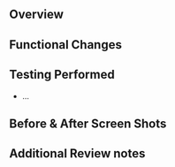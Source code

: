 ## Overview


## Functional Changes


## Testing Performed
- ...

## Before & After Screen Shots
<!-- Leave blank if no UI changes -->

## Additional Review notes
<!-- Add here any extra notes that would be helpful to reviewers -->

<!--
Code standards and PR guidelines can be found at:
- Code Standards: https://github.com/triplea-game/triplea/blob/master/docs/dev/code_standards.md
- Code Format: https://github.com/triplea-game/triplea/blob/master/docs/dev/code_format.md
- Review Process: https://github.com/triplea-game/triplea/blob/master/docs/dev/code_reviews.md
-->
